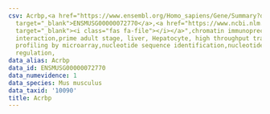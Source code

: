 ```yaml
---
csv: Acrbp,<a href="https://www.ensembl.org/Homo_sapiens/Gene/Summary?db=core;g=ENSMUSG00000072770"
  target="_blank">ENSMUSG00000072770</a>,<a href="https://www.ncbi.nlm.nih.gov/pubmed/23834426"
  target="_blank"><i class="fas fa-file"></i></a>",chromatin immunoprecipitation assay,direct
  interaction,prime adult stage, liver, Hepatocyte, high throughput transcription
  profiling by microarray,nucleotide sequence identification,nucleotide sequence identification,transcriptional
  regulation,
data_alias: Acrbp
data_id: ENSMUSG00000072770
data_numevidence: 1
data_species: Mus musculus
data_taxid: '10090'
title: Acrbp
---
```

